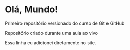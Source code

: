 # Olá, Mundo!

 Primeiro repositório versionado do curso de Git e GitHub
 
Repositório criado durante uma aula ao vivo

Essa linha eu adicionei diretamente no site.
